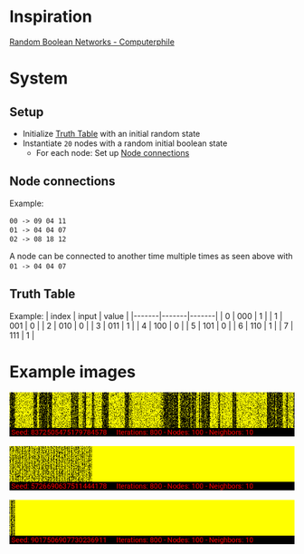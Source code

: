 # Inspiration
[Random Boolean Networks - Computerphile](https://www.youtube.com/watch?v=mCML2B94rUg)


# System
## Setup
* Initialize [Truth Table](#truth-table) with an initial random state
* Instantiate `20` nodes with a random initial boolean state
  * For each node: Set up [Node connections](#node-connections)


## Node connections
Example:

    00 -> 09 04 11
    01 -> 04 04 07
    02 -> 08 18 12

A node can be connected to another time multiple times as seen above with `01 -> 04 04 07`



## Truth Table
Example:
| index | input | value |
|-------|-------|-------|
| 0     | 000   | 1     |
| 1     | 001   | 0     |
| 2     | 010   | 0     |
| 3     | 011   | 1     |
| 4     | 100   | 0     |
| 5     | 101   | 0     |
| 6     | 110   | 1     |
| 7     | 111   | 1     |


# Example images
![rbn.8372505475179784578.png]

![rbn.5726690637511444178.png]

![rbn.9017506907730236911.png]

[rbn.8372505475179784578.png]: images/rbn.8372505475179784578.png
[rbn.5726690637511444178.png]: images/rbn.5726690637511444178.png
[rbn.9017506907730236911.png]: images/rbn.9017506907730236911.png
